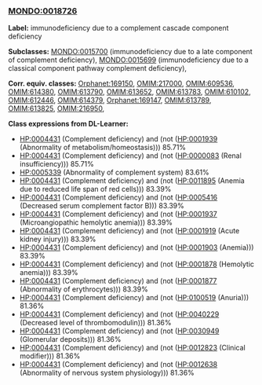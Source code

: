 
### [MONDO:0018726](http://purl.obolibrary.org/obo/MONDO_0018726)
**Label:** immunodeficiency due to a complement cascade component deficiency

**Subclasses:** [MONDO:0015700](http://purl.obolibrary.org/obo/MONDO_0015700) (immunodeficiency due to a late component of complement deficiency), [MONDO:0015699](http://purl.obolibrary.org/obo/MONDO_0015699) (immunodeficiency due to a classical component pathway complement deficiency), 

**Corr. equiv. classes:** [Orphanet:169150](http://www.orpha.net/ORDO/Orphanet_169150), [OMIM:217000](http://purl.obolibrary.org/obo/OMIM_217000), [OMIM:609536](http://purl.obolibrary.org/obo/OMIM_609536), [OMIM:614380](http://purl.obolibrary.org/obo/OMIM_614380), [OMIM:613790](http://purl.obolibrary.org/obo/OMIM_613790), [OMIM:613652](http://purl.obolibrary.org/obo/OMIM_613652), [OMIM:613783](http://purl.obolibrary.org/obo/OMIM_613783), [OMIM:610102](http://purl.obolibrary.org/obo/OMIM_610102), [OMIM:612446](http://purl.obolibrary.org/obo/OMIM_612446), [OMIM:614379](http://purl.obolibrary.org/obo/OMIM_614379), [Orphanet:169147](http://www.orpha.net/ORDO/Orphanet_169147), [OMIM:613789](http://purl.obolibrary.org/obo/OMIM_613789), [OMIM:613825](http://purl.obolibrary.org/obo/OMIM_613825), [OMIM:216950](http://purl.obolibrary.org/obo/OMIM_216950), 

**Class expressions from DL-Learner:**

- [HP:0004431](http://purl.obolibrary.org/obo/HP_0004431) (Complement deficiency) and (not ([HP:0001939](http://purl.obolibrary.org/obo/HP_0001939) (Abnormality of metabolism/homeostasis))) 85.71%
- [HP:0004431](http://purl.obolibrary.org/obo/HP_0004431) (Complement deficiency) and (not ([HP:0000083](http://purl.obolibrary.org/obo/HP_0000083) (Renal insufficiency))) 85.71%
- [HP:0005339](http://purl.obolibrary.org/obo/HP_0005339) (Abnormality of complement system) 83.61%
- [HP:0004431](http://purl.obolibrary.org/obo/HP_0004431) (Complement deficiency) and (not ([HP:0011895](http://purl.obolibrary.org/obo/HP_0011895) (Anemia due to reduced life span of red cells))) 83.39%
- [HP:0004431](http://purl.obolibrary.org/obo/HP_0004431) (Complement deficiency) and (not ([HP:0005416](http://purl.obolibrary.org/obo/HP_0005416) (Decreased serum complement factor B))) 83.39%
- [HP:0004431](http://purl.obolibrary.org/obo/HP_0004431) (Complement deficiency) and (not ([HP:0001937](http://purl.obolibrary.org/obo/HP_0001937) (Microangiopathic hemolytic anemia))) 83.39%
- [HP:0004431](http://purl.obolibrary.org/obo/HP_0004431) (Complement deficiency) and (not ([HP:0001919](http://purl.obolibrary.org/obo/HP_0001919) (Acute kidney injury))) 83.39%
- [HP:0004431](http://purl.obolibrary.org/obo/HP_0004431) (Complement deficiency) and (not ([HP:0001903](http://purl.obolibrary.org/obo/HP_0001903) (Anemia))) 83.39%
- [HP:0004431](http://purl.obolibrary.org/obo/HP_0004431) (Complement deficiency) and (not ([HP:0001878](http://purl.obolibrary.org/obo/HP_0001878) (Hemolytic anemia))) 83.39%
- [HP:0004431](http://purl.obolibrary.org/obo/HP_0004431) (Complement deficiency) and (not ([HP:0001877](http://purl.obolibrary.org/obo/HP_0001877) (Abnormality of erythrocytes))) 83.39%
- [HP:0004431](http://purl.obolibrary.org/obo/HP_0004431) (Complement deficiency) and (not ([HP:0100519](http://purl.obolibrary.org/obo/HP_0100519) (Anuria))) 81.36%
- [HP:0004431](http://purl.obolibrary.org/obo/HP_0004431) (Complement deficiency) and (not ([HP:0040229](http://purl.obolibrary.org/obo/HP_0040229) (Decreased level of thrombomodulin))) 81.36%
- [HP:0004431](http://purl.obolibrary.org/obo/HP_0004431) (Complement deficiency) and (not ([HP:0030949](http://purl.obolibrary.org/obo/HP_0030949) (Glomerular deposits))) 81.36%
- [HP:0004431](http://purl.obolibrary.org/obo/HP_0004431) (Complement deficiency) and (not ([HP:0012823](http://purl.obolibrary.org/obo/HP_0012823) (Clinical modifier))) 81.36%
- [HP:0004431](http://purl.obolibrary.org/obo/HP_0004431) (Complement deficiency) and (not ([HP:0012638](http://purl.obolibrary.org/obo/HP_0012638) (Abnormality of nervous system physiology))) 81.36%


